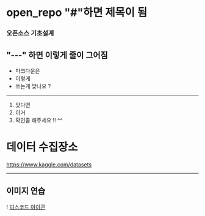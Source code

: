 # open_repo "#"하면 제목이 됨 
### 오픈소스 기초설계 

"---" 하면 이렇게 줄이 그어짐 
---
* 마크다운은
* 이렇게 
* 쓰는게 맞나요 ? 

---
1. 맞다면 
2. 이거 
3. 확인좀 해주세요 !! ^^ 

# 데이터 수집장소 
https://www.kaggle.com/datasets 


---
## 이미지 연습
! [디스코드 아이콘](https://img1.daumcdn.net/thumb/R800x0/?scode=mtistory2&fname=https:%2F%2Ft1.daumcdn.net%2Fcfile%2Ftistory%2F99823C3B5EFF318820)
